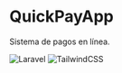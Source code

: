 # QuickPayApp

Sistema de pagos en línea.

![Laravel](https://img.shields.io/badge/Laravel-12-red?logo=laravel)
![TailwindCSS](https://img.shields.io/badge/TailwindCSS-%5E3.0-38bdf8?logo=tailwindcss)